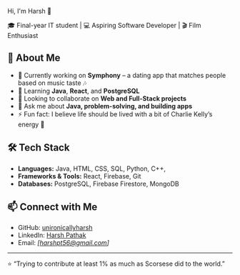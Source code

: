 Hi, I'm Harsh 👋  

🎓 Final-year IT student | 💻 Aspiring Software Developer | 🎬 Film Enthusiast  

## 🚀 About Me  
- 🔭 Currently working on **Symphony** – a dating app that matches people based on music taste 🎶  
- 🌱 Learning **Java**, **React**, and **PostgreSQL**  
- 👯 Looking to collaborate on **Web and Full-Stack projects**  
- 💬 Ask me about **Java, problem-solving, and building apps**  
- ⚡ Fun fact: I believe life should be lived with a bit of Charlie Kelly’s energy 🌟  

## 🛠️ Tech Stack  
- **Languages:** Java, HTML, CSS, SQL, Python, C++, 
- **Frameworks & Tools:** React, Firebase, Git  
- **Databases:** PostgreSQL, Firebase Firestore, MongoDB  

## 📫 Connect with Me  
- GitHub: [unironicallyharsh](https://github.com/unironicallyharsh)  
- LinkedIn: [Harsh Pathak](www.linkedin.com/in/harsh-pathak-231378338)  
- Email: *[harshpt56@gmail.com]*  

---
⭐️ “Trying to contribute at least 1% as much as Scorsese did to the world.”  

